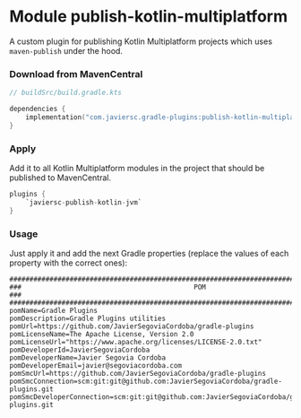 # Module publish-kotlin-multiplatform

A custom plugin for publishing Kotlin Multiplatform projects which uses `maven-publish` under the hood.

### Download from MavenCentral

```kotlin
// buildSrc/build.gradle.kts

dependencies {
    implementation("com.javiersc.gradle-plugins:publish-kotlin-multiplatform:$version")
}
```

### Apply

Add it to all Kotlin Multiplatform modules in the project that should be published to MavenCentral.

```kotlin
plugins {
    `javiersc-publish-kotlin-jvm`
}
```

### Usage

Just apply it and add the next Gradle properties (replace the values of each property with the
correct ones):

```properties
####################################################################################################
###                                           POM                                                ###
####################################################################################################
pomName=Gradle Plugins
pomDescription=Gradle Plugins utilities
pomUrl=https://github.com/JavierSegoviaCordoba/gradle-plugins
pomLicenseName=The Apache License, Version 2.0
pomLicenseUrl="https://www.apache.org/licenses/LICENSE-2.0.txt"
pomDeveloperId=JavierSegoviaCordoba
pomDeveloperName=Javier Segovia Cordoba
pomDeveloperEmail=javier@segoviacordoba.com
pomSmcUrl=https://github.com/JavierSegoviaCordoba/gradle-plugins
pomSmcConnection=scm:git:git@github.com:JavierSegoviaCordoba/gradle-plugins.git
pomSmcDeveloperConnection=scm:git:git@github.com:JavierSegoviaCordoba/gradle-plugins.git
```

